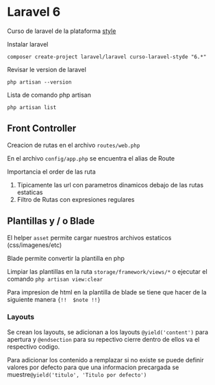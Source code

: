 # Laravel 6

Curso de laravel de la plataforma [style](https://styde.net/)

Instalar laravel
```
composer create-project laravel/laravel curso-laravel-styde "6.*"
```

Revisar le version de laravel
```
php artisan --version
```

Lista de comando php artisan
```
php artisan list
```


## Front Controller

Creacion de rutas en el archivo `routes/web.php`

En el archivo `config/app.php` se encuentra el alias de Route

Importancia el order de las ruta 
1. Tipicamente las url con parametros dinamicos debajo de las rutas estaticas
2. Filtro de Rutas con expresiones regulares


## Plantillas y / o Blade

El helper `asset` permite cargar nuestros archivos estaticos (css/imagenes/etc)

Blade permite convertir la plantilla en php 

Limpiar las plantillas en la ruta `storage/framework/views/*` o ejecutar el comando `php artisan view:clear`

Para impresion de html en la plantilla de blade se tiene que hacer de la siguiente manera `{!!  $note !!}`


### Layouts

Se crean los layouts, se adicionan a los layouts `@yield('content')` para apertura y `@endsection` para su repectivo cierre dentro de ellos va el respectivo codigo. 

Para adicionar los contenido a remplazar  si no existe se puede definir valores por defecto para que una informacion precargada se muestre`@yield('titulo', 'Titulo por defecto')`